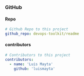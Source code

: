 ### GitHub

#### Repo

```yaml
# Github Repo to this project
github_repo: devops-toolkit/readme
```

#### contributors

```yaml
# Contributors to this project
contributors:
  - name: 'Luis Mayta'
    github: 'luismayta'
```
